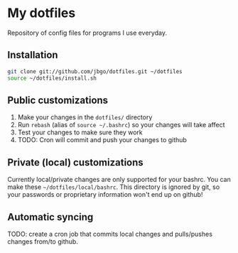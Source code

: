 # My dotfiles

Repository of config files for programs I use everyday.

## Installation

```sh
git clone git://github.com/jbgo/dotfiles.git ~/dotfiles
source ~/dotfiles/install.sh
```

## Public customizations

1. Make your changes in the `dotfiles/` directory
2. Run `rebash` (alias of `source ~/.bashrc`)  so your changes will take affect
3. Test your changes to make sure they work
4. TODO: Cron will commit and push your changes to github

## Private (local) customizations

Currently local/private changes are only supported for your bashrc. You
can make these `~/dotfiles/local/bashrc`. This directory is ignored by
git, so your passwords or proprietary information won't end up on github!

## Automatic syncing

TODO: create a cron job that commits local changes and pulls/pushes
changes from/to github.

